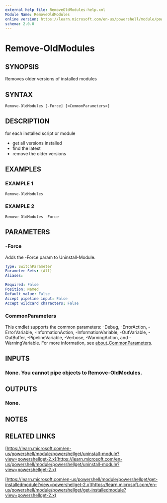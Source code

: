 ```yaml
---
external help file: RemoveOldModules-help.xml
Module Name: RemoveOldModules
online version: https://learn.microsoft.com/en-us/powershell/module/powershellget/uninstall-module?view=powershellget-2.x
schema: 2.0.0
---
```


# Remove-OldModules

## SYNOPSIS
Removes older versions of installed modules

## SYNTAX

```
Remove-OldModules [-Force] [<CommonParameters>]
```

## DESCRIPTION
for each installed script or module

* get all versions installed
* find the latest
* remove the older versions

## EXAMPLES

### EXAMPLE 1
```
Remove-OldModules
```

### EXAMPLE 2
```
Remove-OldModules -Force
```

## PARAMETERS

### -Force
Adds the -Force param to Uninstall-Module.

```yaml
Type: SwitchParameter
Parameter Sets: (All)
Aliases:

Required: False
Position: Named
Default value: False
Accept pipeline input: False
Accept wildcard characters: False
```

### CommonParameters
This cmdlet supports the common parameters: -Debug, -ErrorAction, -ErrorVariable, -InformationAction, -InformationVariable, -OutVariable, -OutBuffer, -PipelineVariable, -Verbose, -WarningAction, and -WarningVariable. For more information, see [about_CommonParameters](http://go.microsoft.com/fwlink/?LinkID=113216).

## INPUTS

### None. You cannot pipe objects to Remove-OldModules.
## OUTPUTS

### None.
## NOTES

## RELATED LINKS

[https://learn.microsoft.com/en-us/powershell/module/powershellget/uninstall-module?view=powershellget-2.x](https://learn.microsoft.com/en-us/powershell/module/powershellget/uninstall-module?view=powershellget-2.x)

[https://learn.microsoft.com/en-us/powershell/module/powershellget/get-installedmodule?view=powershellget-2.x](https://learn.microsoft.com/en-us/powershell/module/powershellget/get-installedmodule?view=powershellget-2.x)

